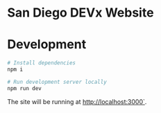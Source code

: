 # San Diego DEVx Website

# Development

```sh
# Install dependencies
npm i

# Run development server locally
npm run dev
```

The site will be running at [http://localhost:3000`](http://localhost:3000).

